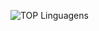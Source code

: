![TOP Linguagens](https://github-readme-stats.vercel.app/api/top-langs/?username=IsaacDalmeida&layout=compact&theme=dracula)
